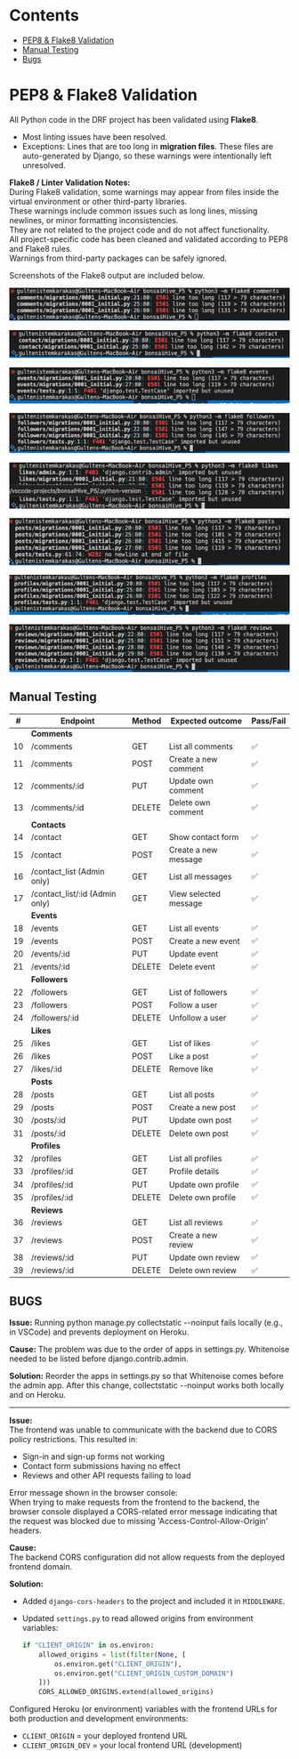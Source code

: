 # Contents

- [PEP8 & Flake8 Validation](#pep8--flake8-validation)
- [Manual Testing](#manual-testing)
- [Bugs](#bugs)

# PEP8 & Flake8 Validation

All Python code in the DRF project has been validated using **Flake8**.

- Most linting issues have been resolved.
- Exceptions: Lines that are too long in **migration files**. These files are auto-generated by Django, so these warnings were intentionally left unresolved.

**Flake8 / Linter Validation Notes:**  
During Flake8 validation, some warnings may appear from files inside the virtual environment or other third-party libraries.  
These warnings include common issues such as long lines, missing newlines, or minor formatting inconsistencies.  
They are not related to the project code and do not affect functionality.  
All project-specific code has been cleaned and validated according to PEP8 and Flake8 rules.  
Warnings from third-party packages can be safely ignored.

Screenshots of the Flake8 output are included below.

![Screenshot of flake8 validation for comments app](docs/readme-images/flake8-comments.png)

![Screenshot of flake8 validation for contact app](docs/readme-images/flake8-contact.png)

![Screenshot of flake8 validation for events app](docs/readme-images/flake8-events.png)

![Screenshot of flake8 validation for follower app](docs/readme-images/flake8-followers.png)

![Screenshot of flake8 validation for likes app](docs/readme-images/flake8-likes.png)

![Screenshot of flake8 validation for posts app](docs/readme-images/flake8-posts.png)

![Screenshot of flake8 validation for profiles app](docs/readme-images/flake8-profiles.png)

![Screenshot of flake8 validation for reviews app](docs/readme-images/flake8-reviews.png)

## Manual Testing

| #   | Endpoint                       | Method | Expected outcome      | Pass/Fail |
| --- | ------------------------------ | ------ | --------------------- | --------- |
|     | **Comments**                   |        |                       |           |
| 10  | /comments                      | GET    | List all comments     | ✅        |
| 11  | /comments                      | POST   | Create a new comment  | ✅        |
| 12  | /comments/:id                  | PUT    | Update own comment    | ✅        |
| 13  | /comments/:id                  | DELETE | Delete own comment    | ✅        |
|     | **Contacts**                   |        |                       |           |
| 14  | /contact                       | GET    | Show contact form     | ✅        |
| 15  | /contact                       | POST   | Create a new message  | ✅        |
| 16  | /contact_list (Admin only)     | GET    | List all messages     | ✅        |
| 17  | /contact_list/:id (Admin only) | GET    | View selected message | ✅        |
|     | **Events**                     |        |                       |           |
| 18  | /events                        | GET    | List all events       | ✅        |
| 19  | /events                        | POST   | Create a new event    | ✅        |
| 20  | /events/:id                    | PUT    | Update event          | ✅        |
| 21  | /events/:id                    | DELETE | Delete event          | ✅        |
|     | **Followers**                  |        |                       |           |
| 22  | /followers                     | GET    | List of followers     | ✅        |
| 23  | /followers                     | POST   | Follow a user         | ✅        |
| 24  | /followers/:id                 | DELETE | Unfollow a user       | ✅        |
|     | **Likes**                      |        |                       |           |
| 25  | /likes                         | GET    | List of likes         | ✅        |
| 26  | /likes                         | POST   | Like a post           | ✅        |
| 27  | /likes/:id                     | DELETE | Remove like           | ✅        |
|     | **Posts**                      |        |                       |           |
| 28  | /posts                         | GET    | List all posts        | ✅        |
| 29  | /posts                         | POST   | Create a new post     | ✅        |
| 30  | /posts/:id                     | PUT    | Update own post       | ✅        |
| 31  | /posts/:id                     | DELETE | Delete own post       | ✅        |
|     | **Profiles**                   |        |                       |           |
| 32  | /profiles                      | GET    | List all profiles     | ✅        |
| 33  | /profiles/:id                  | GET    | Profile details       | ✅        |
| 34  | /profiles/:id                  | PUT    | Update own profile    | ✅        |
| 35  | /profiles/:id                  | DELETE | Delete own profile    | ✅        |
|     | **Reviews**                    |        |                       |           |
| 36  | /reviews                       | GET    | List all reviews      | ✅        |
| 37  | /reviews                       | POST   | Create a new review   | ✅        |
| 38  | /reviews/:id                   | PUT    | Update own review     | ✅        |
| 39  | /reviews/:id                   | DELETE | Delete own review     | ✅        |

## BUGS

**Issue:**
Running python manage.py collectstatic --noinput fails locally (e.g., in VSCode) and prevents deployment on Heroku.

**Cause:**
The problem was due to the order of apps in settings.py. Whitenoise needed to be listed before django.contrib.admin.

**Solution:**
Reorder the apps in settings.py so that Whitenoise comes before the admin app. After this change, collectstatic --noinput works both locally and on Heroku.

---

**Issue:**  
The frontend was unable to communicate with the backend due to CORS policy restrictions. This resulted in:

- Sign-in and sign-up forms not working
- Contact form submissions having no effect
- Reviews and other API requests failing to load

Error message shown in the browser console:  
When trying to make requests from the frontend to the backend, the browser console displayed a CORS-related error message indicating that the request was blocked due to missing 'Access-Control-Allow-Origin' headers.

**Cause:**  
The backend CORS configuration did not allow requests from the deployed frontend domain.

**Solution:**

- Added `django-cors-headers` to the project and included it in `MIDDLEWARE`.
- Updated `settings.py` to read allowed origins from environment variables:

  ```python
  if "CLIENT_ORIGIN" in os.environ:
      allowed_origins = list(filter(None, [
          os.environ.get("CLIENT_ORIGIN"),
          os.environ.get("CLIENT_ORIGIN_CUSTOM_DOMAIN")
      ]))
      CORS_ALLOWED_ORIGINS.extend(allowed_origins)
  ```

Configured Heroku (or environment) variables with the frontend URLs for both production and development environments:

- `CLIENT_ORIGIN` = your deployed frontend URL
- `CLIENT_ORIGIN_DEV` = your local frontend URL (development)
